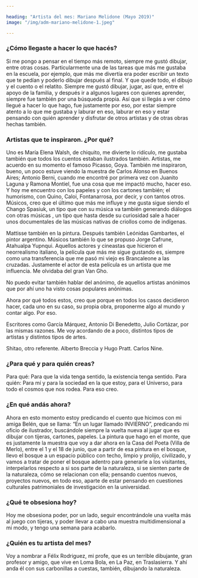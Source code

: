 ```yaml
---

heading: "Artista del mes: Mariano Melidone (Mayo 2019)"
image: "/img/adm-mariano-melidone-1.jpeg"

---
```


### ¿Cómo llegaste a hacer lo que hacés?

Si me pongo a pensar en el tiempo más remoto, siempre me gustó dibujar, entre otras cosas. Particularmente una de las tareas que más me gustaba en la escuela, por ejemplo, que más me divertía era poder escribir un texto que te pedían y poderlo dibujar después al final. Y que quede todo, el dibujo y el cuento o el relatito. Siempre me gustó dibujar, jugar, así que, entre el apoyo de la  familia, y después ir a algunos lugares con quienes aprender, siempre fue también por una búsqueda propia. Así que si llegás a ver cómo llegué a hacer lo que hago, fue justamente por eso, por estar siempre atento a lo que me gustaba y laburar en eso, laburar en eso y estar pensando con quién aprender y disfrutar de otros artistas y de otras obras hechas también.


### Artistas que te inspiraron. ¿Por qué?

Uno es María Elena Walsh, de chiquito, me divierte lo ridículo, me gustaba también que todos los cuentos estaban ilustrados también. Artistas, me acuerdo en su momento el famoso Picasso, Goya. También me inspiraron, bueno, un poco estuve viendo la muestra de Carlos Alonso en Buenos Aires; Antonio Berni, cuando me encontré por primera vez con Juanito Laguna y Ramona Montiel, fue una cosa que me impactó mucho, hacer eso. Y hoy me encuentro con los papeles y con los cartones también; el humorismo, con Quino, Caloi, Fontanarrosa, por decir, y con tantos otros. Músicos, creo que el último que más me influye y me gusta sigue siendo el Chango Spasiuk, un tipo que con su música va también generando diálogos con otras músicas , un tipo que hasta desde su curiosidad sale a hacer unos documentales de las músicas nativas de criollos como de indígenas. 

Mattisse también en la pintura. Después también Leónidas Gambartes, el pintor argentino. Músicos también lo que se propuso Jorge Cafrune, Atahualpa Yupnqui. Aquellos actores y cineastas que hicieron el neorrealismo italiano, la película que más me sigue gustando es, siempre como una transferencia que me pasó mi viejo es Brancaleone a las cruzadas. Justamente el actor de esta película es un artista que me influencia. Me olvidaba del gran Van Gho. 

No puedo evitar también hablar del anónimo, de aquellos artistas anónimos que por ahí uno ha visto cosas populares anónimas.

Ahora por qué todos estos, creo que porque en todos los casos decidieron hacer, cada uno en su caso, su propia obra, proponerme algo al mundo y contar algo. Por eso.

Escritores como García Márquez, Antonio Di Benedetto, Julio Cortázar, por las mismas razones. Me voy acordando de a poco, distintos tipos de artistas y distintos tipos de artes. 

Shitao, otro referente. Alberto Breccia y Hugo Pratt. Carlos Nine.


### ¿Para qué y para quién creas?

Para qué: Para que la vida tenga sentido, la existencia tenga sentido.
Para quién: Para mí y para la sociedad en la que estoy, para el Universo, para todo el cosmos que nos rodea. Para eso creo.


### ¿En qué andás ahora?

Ahora en esto momento estoy predicando el cuento que hicimos con mi amiga Belén, que se llama: “En un lugar llamado INVIERNO”, predicando mi oficio de ilustrador, buscándole siempre la vuelta nueva al jugar que es dibujar con tijeras, cartones, papeles. La pintura que hago en el monte, que es justamente la muestra que voy a dar ahora en la Casa del Poeta (Villa de Merlo), entre el 1 y el 18 de junio, que a partir de esa pintura en el bosque, llevo el bosque a un espacio público con techo, limpio y prolijo, civilizado, y vamos a tratar de poner el bosque adentro para generarle a los visitantes, interpelarlos respecto a si sos parte de la naturaleza, si se sienten parte de la naturaleza, cómo se relacionan con ella; pensando cuentos nuevos, proyectos nuevos, en todo eso, aparte de estar pensando en cuestiones culturales patrimoniales de investigación en la universidad. 

### ¿Qué te obsesiona hoy?

Hoy me obsesiona poder, por un lado, seguir encontrándole una vuelta más al juego con tijeras, y poder llevar a cabo una muestra multidimensional a mi modo, y tengo una semana para acabarlo.

### ¿Quién es tu artista del mes?

Voy a nombrar a Félix Rodriguez, mi profe, que es un terrible dibujante, gran profesor y amigo, que vive en Loma Bola, en La Paz, en Traslasierra. Y ahí anda él con sus carbonillas a cuestas, también, dibujando la naturaleza.
 
